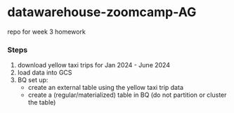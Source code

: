 # datawarehouse-zoomcamp-AG
repo for week 3 homework

### Steps
1. download yellow taxi trips for Jan 2024 - June 2024
2. load data into GCS
3. BQ set up:
   - create an external table using the yellow taxi trip data
   - create a (regular/materialized) table in BQ (do not partition or cluster the table)
